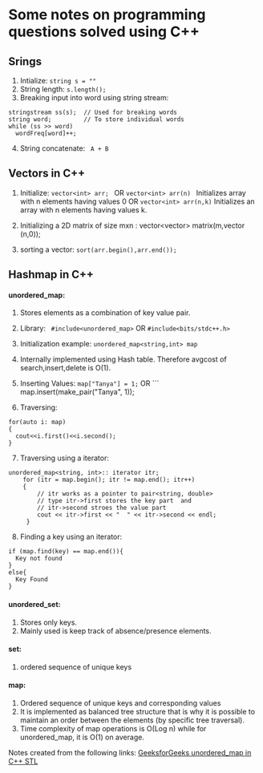 # Some notes on programming questions solved using C++

## Srings
1. Intialize: ```string s = "" ```
2. String length: ```s.length();```
3. Breaking input into word using string stream: 
```
stringstream ss(s);  // Used for breaking words 
string word;         // To store individual words 
while (ss >> word) 
  wordFreq[word]++;

```
4. String concatenate: ``` A + B```

## Vectors in C++
1. Initialize: ```vector<int> arr; ``` OR ```vector<int> arr(n) ``` Initializes array with n elements having values 0 OR ```vector<int> arr(n,k)``` Initializes an array with n elements having values k.

2. Initializing a 2D matrix of size mxn :     vector<vector<int>> matrix(m,vector<int> (n,0));

3. sorting a vector: ```sort(arr.begin(),arr.end());```

## Hashmap in C++
#### unordered_map:
1. Stores elements as a combination of key value pair. 
2. Library: ``` #include<unordered_map>``` OR ```#include<bits/stdc++.h>``` 
3. Initialization example: ```unordered_map<string,int> map```
4. Internally implemented using Hash table. Therefore avgcost of search,insert,delete is O(1).
5. Inserting Values: ```map["Tanya"] = 1;``` OR ``` map.insert(make_pair("Tanya", 1)); 

6. Traversing: 
```
for(auto i: map)
{
  cout<<i.first()<<i.second(); 
} 
```

7. Traversing using a iterator:
```
unordered_map<string, int>:: iterator itr; 
    for (itr = map.begin(); itr != map.end(); itr++) 
    { 
        // itr works as a pointer to pair<string, double> 
        // type itr->first stores the key part  and 
        // itr->second stroes the value part 
        cout << itr->first << "  " << itr->second << endl; 
     } 

```
8. Finding a key using an iterator:
```
if (map.find(key) == map.end()){
  Key not found
}
else{
  Key Found
}

``` 
                
#### unordered_set:
1. Stores only keys.
2. Mainly used is keep track of absence/presence elements.
                  
#### set:
1. ordered sequence of unique keys

#### map:
1. Ordered sequence of unique keys and corresponding values
2. It is implemented as balanced tree structure that is why it is possible to maintain an order between the elements (by specific tree traversal).
3. Time complexity of map operations is O(Log n) while for unordered_map, it is O(1) on average.
                  

Notes created from the following links:
[GeeksforGeeks unordered_map in C++ STL](https://www.geeksforgeeks.org/unordered_map-in-cpp-stl/#:~:text=unordered_map%20in%20C%2B%2B%20STL,type%20predefined%20or%20user%2Ddefined.)
